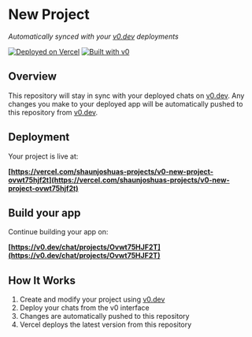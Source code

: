 # New Project

*Automatically synced with your [v0.dev](https://v0.dev) deployments*

[![Deployed on Vercel](https://img.shields.io/badge/Deployed%20on-Vercel-black?style=for-the-badge&logo=vercel)](https://vercel.com/shaunjoshuas-projects/v0-new-project-ovwt75hjf2t)
[![Built with v0](https://img.shields.io/badge/Built%20with-v0.dev-black?style=for-the-badge)](https://v0.dev/chat/projects/Ovwt75HJF2T)

## Overview

This repository will stay in sync with your deployed chats on [v0.dev](https://v0.dev).
Any changes you make to your deployed app will be automatically pushed to this repository from [v0.dev](https://v0.dev).

## Deployment

Your project is live at:

**[https://vercel.com/shaunjoshuas-projects/v0-new-project-ovwt75hjf2t](https://vercel.com/shaunjoshuas-projects/v0-new-project-ovwt75hjf2t)**

## Build your app

Continue building your app on:

**[https://v0.dev/chat/projects/Ovwt75HJF2T](https://v0.dev/chat/projects/Ovwt75HJF2T)**

## How It Works

1. Create and modify your project using [v0.dev](https://v0.dev)
2. Deploy your chats from the v0 interface
3. Changes are automatically pushed to this repository
4. Vercel deploys the latest version from this repository